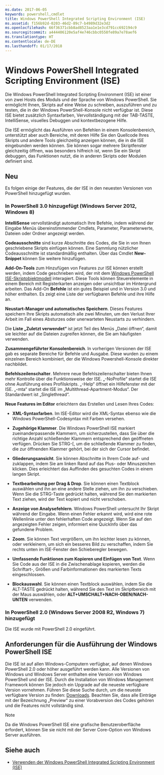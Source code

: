 ```yaml
---
ms.date: 2017-06-05
keywords: powershell,cmdlet
title: Windows PowerShell Integrated Scripting Environment (ISE)
ms.assetid: f156b92d-0203-46d2-89c7-b4989d32e3d2
ms.openlocfilehash: 66f36371cbb8ad8523aa1e1e3cd791cc692194c9
ms.sourcegitcommit: a444406120e5af4e746cbbc0558fe89a7e78aef6
ms.translationtype: HT
ms.contentlocale: de-DE
ms.lasthandoff: 01/17/2018
---
```

# <a name="windows-powershell-integrated-scripting-environment-ise"></a>Windows PowerShell Integrated Scripting Environment (ISE)
Die Windows PowerShell Integrated Scripting Environment (ISE) ist einer von zwei Hosts des Moduls und der Sprache von Windows PowerShell. Sie ermöglicht Ihnen, Skripts auf eine Weise zu schreiben, auszuführen und zu testen, die in der Windows PowerShell-Konsole nicht verfügbar ist. Diese ISE bietet zusätzlich Syntaxfarben, Vervollständigung mit der TAB-TASTE, IntelliSense, visuelles Debuggen und kontextbezogene Hilfe.

Die ISE ermöglicht das Ausführen von Befehlen in einem Konsolenbereich, unterstützt aber auch Bereiche, mit deren Hilfe Sie den Quellcode Ihres Skripts und andere Tools gleichzeitig anzeigen können, die in die ISE eingebunden werden können. Sie können sogar mehrere Skriptfenster gleichzeitig öffnen, was besonders hilfreich ist, wenn Sie ein Skript debuggen, das Funktionen nutzt, die in anderen Skripts oder Modulen definiert sind.

## <a name="whats-new"></a>Neu
Es folgen einige der Features, die der ISE in den neuesten Versionen von PowerShell hinzugefügt wurden.

### <a name="added-in-powershell-30-windows-server-2012-windows-8"></a>In PowerShell 3.0 hinzugefügt (Windows Server 2012, Windows 8)
**IntelliSense** vervollständigt automatisch Ihre Befehle, indem während der Eingabe Menüs übereinstimmender Cmdlets, Parameter, Parameterwerte, Dateien oder Ordner angezeigt werden.

**Codeausschnitte** sind kurze Abschnitte des Codes, die Sie in von Ihnen geschriebene Skripts einfügen können. Eine Sammlung nützlicher Codeausschnitte ist standardmäßig enthalten. Über das Cmdlet **New-Snippet** können Sie weitere hinzufügen.

**Add-On-Tools** zum Hinzufügen von Features zur ISE können erstellt werden, indem Code geschrieben wird, der mit dem [Windows PowerShell ISE-Skriptobjektmodell](../../core-powershell/ise/The-Windows-PowerShell-ISE-Scripting-Object-Model.md) interagiert. Diese Tools können Steuerelemente in einem Bereich mit Registerkarten anzeigen oder unsichtbar im Hintergrund arbeiten. Das Add-On **Befehle** ist ein gutes Beispiel und in Version 3.0 und höher enthalten. Es zeigt eine Liste der verfügbaren Befehle und ihre Hilfe an.

**Neustart-Manager und automatisches Speichern**. Dieses Features speichern Ihre Skripts automatisch alle zwei Minuten, um den Verlust Ihrer Arbeit im Fall eines Absturzes oder unerwarteten Neustarts zu verhindern.

Die **Liste „Zuletzt verwendet“** ist jetzt Teil des Menüs „Datei öffnen“, damit sie leichter auf die Dateien zugreifen können, die Sie am häufigsten verwenden.

**Zusammengeführter Konsolenbereich**. In vorherigen Versionen der ISE gab es separate Bereiche für Befehle und Ausgabe. Diese wurden zu einem einzelnen Bereich kombiniert, der die Windows Powershell-Konsole direkter nachbildet.

**Befehlszeilenschalter**. Mehrere neue Befehlszeilenschalter bieten Ihnen mehr Kontrolle über die Funktionsweise der ISE. „-NoProfile“ startet die ISE ohne Ausführung eines Profilskripts. „-Help“ öffnet ein Hilfefenster mit der ISE. „-mta“ startet die ISE im „Multithread-Apartment-Modus“. Der Standardwert ist „Singlethread“.

**Neue Features im Editor** erleichtern das Erstellen und Lesen Ihres Codes:

- **XML-Syntaxfarben**. Im ISE-Editor wird die XML-Syntax ebenso wie die Windows PowerShell-Codesyntax mit Farben versehen.

- **Zugehörige Klammer**. Die Windows PowerShell ISE markiert zueinanderpassende Klammern, um sicherzustellen, dass Sie über die richtige Anzahl schließender Klammern entsprechend den geöffneten verfügen. Drücken Sie STRG-\[, um die schließende Klammer zu finden, die zur öffnenden Klammer gehört, bei der sich der Cursor befindet.

- **Gliederungsansicht**. Sie können Abschnitte in Ihrem Code auf- und zuklappen, indem Sie am linken Rand auf das Plus- oder Minuszeichen klicken. Dies erleichtert das Auffinden des gesuchten Codes in einem langen Skript.

- **Textbearbeitung per Drag & Drop**. Sie können einen Textblock auswählen und ihn an eine andere Stelle ziehen, um ihn zu verschieben. Wenn Sie die STRG-Taste gedrückt halten, während Sie den markierten Text ziehen, wird der Text kopiert und nicht verschoben.

- **Anzeige von Analysefehlern**. Windows PowerShell untersucht Ihr Skript während der Eingabe. Wenn einen Fehler erkannt wird, wird eine rote Wellenlinie unter den fehlerhaften Code angezeigt. Wenn Sie auf den angezeigten Fehler zeigen, informiert eine QuickInfo über das gefundene Problem.

- **Zoom**. Sie können Text vergrößern, um ihn leichter lesen zu können, oder verkleinern, um sich ein besseres Bild zu verschaffen, indem Sie rechts unten im ISE-Fenster den Schieberegler bewegen.

- **Umfassende Funktionen zum Kopieren und Einfügen von Text**. Wenn Sie Code aus der ISE in die Zwischenablage kopieren, werden die Schriftart-, Größen und Farbinformationen des markierten Texts eingeschlossen.

- **Blockauswahl**. Sie können einen Textblock auswählen, indem Sie die ALT-TASTE gedrückt halten, während Sie den Text im Skriptbereich mit der Maus auswählen, oder **ALT+UMSCHALT+NACH-OBEN/NACH-UNTEN** verwenden.

### <a name="added-in-powershell-20-windows-server-2008-r2-windows-7"></a>In PowerShell 2.0 (Windows Server 2008 R2, Windows 7) hinzugefügt
Die ISE wurde mit PowerShell 2.0 eingeführt.

## <a name="requirements-for-running-the-windows-powershell-ise"></a>Anforderungen für die Ausführung der Windows PowerShell ISE
Die ISE ist auf allen Windows-Computern verfügbar, auf denen Windows PowerShell 2.0 oder höher ausgeführt werden kann.
Alle Versionen von Windows und Windows Server enthalten eine Version von Windows PowerShell und der ISE. Durch die Installation von Windows Management Framework können Sie jedoch ein Upgrade auf die neueste verfügbare Version vornehmen.
Führen Sie diese Suche durch, um die neueste verfügbare Version zu finden: [Downloads](http://www.microsoft.com/en-us/search/DownloadResults.aspx?q=%22windows%20management%20framework%22%20PowerShell&sortby=Relevancy~Descending).
Beachten Sie, dass alle Einträge mit der Bezeichnung „Preview“ zu einer Vorabversion des Codes gehören und die Features nicht vollständig sind.

> [!NOTE]
> Da die Windows PowerShell ISE eine grafische Benutzeroberfläche erfordert, können Sie sie nicht mit der Server Core-Option von Windows Server ausführen.

## <a name="see-also"></a>Siehe auch
- [Verwenden der Windows PowerShell Integrated Scripting Environment (ISE)](../../core-powershell/ise/Using-the-Windows-PowerShell-ISE.md)

